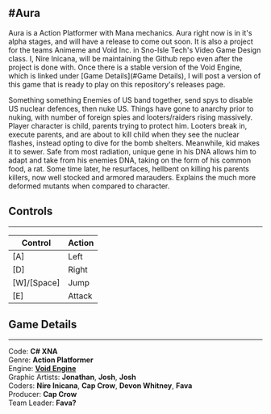 #Aura
---
Aura is a Action Platformer with Mana mechanics. Aura right now is in it's alpha stages, and will have a release to come out soon. It is also a project for the teams Animeme and Void Inc. in Sno-Isle Tech's Video Game Design class. I, Nire Inicana, will be maintaining the Github repo even after the project is done with. Once there is a stable version of the Void Engine, which is linked under [Game Details](#Game Details), I will post a version of this game that is ready to play on this repository's releases page.

Something something Enemies of US band together, send spys to disable US nuclear defences, then nuke US. Things have gone to anarchy prior to nuking, with number of foreign spies and looters/raiders rising massively.
Player character is child, parents trying to protect him. Looters break in, execute parents, and are about to kill child when they see the nuclear flashes, instead opting to dive for the bomb shelters. Meanwhile, kid makes it to sewer. Safe from most radiation, unique gene in his DNA allows him to adapt and take from his enemies DNA, taking on the form of his common food, a rat. Some time later, he resurfaces, hellbent on killing his parents killers, now well stocked and armored marauders. Explains the much more deformed mutants when compared to character.

## Controls
---
| Control     | Action |
|-------------|--------|
| [A]         | Left   |
| [D]         | Right  |
| [W]/[Space] | Jump   |
| [E]         | Attack |

## Game Details
---
Code: **C# XNA**   
Genre: **Action Platformer**   
Engine: **[Void Engine](http://github.com/TZCraft-NSR/VoidEngine)**   
Graphic Artists: **Jonathan**, **Josh**, **Josh**   
Coders: **Nire Inicana**, **Cap Crow**, **Devon Whitney**, **Fava**   
Producer: **Cap Crow**   
Team Leader: **Fava?**   
